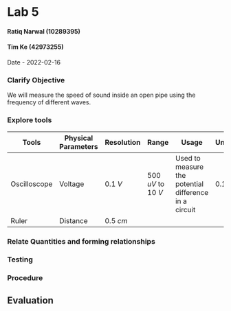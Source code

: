 # Lab 5
#### Ratiq Narwal (10289395)
#### Tim Ke (42973255)
Date - 2022-02-16



### Clarify Objective
We will measure the speed of sound inside an open pipe using the frequency of different waves.


### Explore tools
| Tools        | Physical Parameters | Resolution | Range              | Usage                                                 | Uncertainty |
| ------------ | ------------------- | ---------- | ------------------ | ----------------------------------------------------- | ----------- |
| Oscilloscope | Voltage             | 0.1 *V*    | 500 *uV* to 10 *V* | Used to measure the potential difference in a circuit | 0.1 *V*     |
| Ruler        | Distance            | 0.5 *cm*   |                    |                                                       |             |





### Relate Quantities and forming relationships

### Testing

### Procedure

## Evaluation